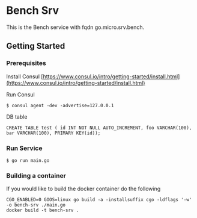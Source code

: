 # Bench Srv

This is the Bench service with fqdn go.micro.srv.bench.

## Getting Started

### Prerequisites

Install Consul
[https://www.consul.io/intro/getting-started/install.html](https://www.consul.io/intro/getting-started/install.html)

Run Consul
```
$ consul agent -dev -advertise=127.0.0.1
```

DB table
```
CREATE TABLE test ( id INT NOT NULL AUTO_INCREMENT, foo VARCHAR(100), bar VARCHAR(100), PRIMARY KEY(id));
```

### Run Service

```
$ go run main.go
```

### Building a container

If you would like to build the docker container do the following
```
CGO_ENABLED=0 GOOS=linux go build -a -installsuffix cgo -ldflags '-w' -o bench-srv ./main.go
docker build -t bench-srv .

```
